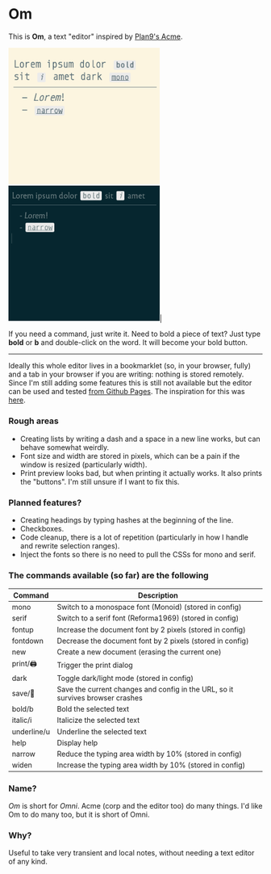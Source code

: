 # Om

This is **Om**, a text "editor" inspired by [Plan9's Acme](https://en.wikipedia.org/wiki/Acme_(text_editor)).

<img src="light.png" width=300> <img src="dark.png" width=300>|

If you need a command, just write it.
Need to bold a piece of text? Just type **bold** or **b** and double-click on the word.
It will become your bold button.

---
Ideally this whole editor lives in a bookmarklet (so, in your browser, fully) and a tab in your browser if you are writing: nothing is stored remotely. Since I'm still adding some features this is still not available but the editor can be used and tested [from Github Pages](https://mostlymaths.net/om/om.html). The inspiration for this was [here](https://mostlymaths.net/2020/10/202058-readings.html/#worlds-smallest-office-suitehttpszsergecompostsawfice).

### Rough areas
- Creating lists by writing a dash and a space in a new line works, but can behave somewhat weirdly.
- Font size and width are stored in pixels, which can be a pain if the window is resized (particularly width).
- Print preview looks bad, but when printing it actually works. It also prints the "buttons". I'm still unsure if I want to fix this.

### Planned features?
- Creating headings by typing hashes at the beginning of the line.
- Checkboxes.
- Code cleanup, there is a lot of repetition (particularly in how I handle and rewrite selection ranges).
- Inject the fonts so there is no need to pull the CSSs for mono and serif.

### The commands available (so far) are the following

| Command     | Description                                                                    |
|-------------|--------------------------------------------------------------------------------|
| mono        | Switch to a monospace font (Monoid) (stored in config)                         |
| serif       | Switch to a serif font (Reforma1969) (stored in config)                        |
| fontup      | Increase the document font by 2 pixels (stored in config)                      |
| fontdown    | Decrease the document font by 2 pixels (stored in config)                      |
| new         | Create a new document (erasing the current one)                                |
| print/🖨️    | Trigger the print dialog                                                       |
| dark        | Toggle dark/light mode (stored in config)                                      |
| save/💾     | Save the current changes and config in the URL, so it survives browser crashes |
| bold/b      | Bold the selected text                                                         |
| italic/i    | Italicize the selected text                                                    |
| underline/u | Underline the selected text                                                    |
| help        | Display help                                                                   |
| narrow      | Reduce the typing area width by 10% (stored in config)                         |
| widen       | Increase the typing area width by 10% (stored in config)                       |

### Name?

_Om_ is short for _Omni_. Acme (corp and the editor too) do many things. I'd like Om to do many too, but it is short of Omni.

### Why?

Useful to take very transient and local notes, without needing a text editor of any kind.
